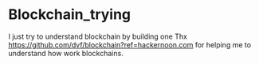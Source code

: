 # Blockchain_trying
I just try to understand blockchain by building one 
Thx https://github.com/dvf/blockchain?ref=hackernoon.com for helping me to understand how work blockchains.

